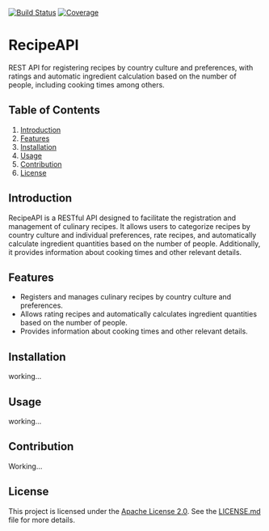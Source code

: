 [![Build Status](https://github.com/rgdevment/RecipeApi/actions/workflows/main.yml/badge.svg)](https://github.com/rgdevment/RecipeApi/actions/workflows/main.yml)
[![Coverage](https://rgdevment.github.io/RecipeApi/badges/jacoco.svg)](https://rgdevment.github.io/RecipeApi)
# RecipeAPI

REST API for registering recipes by country culture and preferences, with ratings and automatic ingredient calculation based on the number of people, including cooking times among others.

## Table of Contents

1. [Introduction](#introduction)
2. [Features](#features)
3. [Installation](#installation)
4. [Usage](#usage)
5. [Contribution](#contribution)
6. [License](#license)

## Introduction

RecipeAPI is a RESTful API designed to facilitate the registration and management of culinary recipes. It allows users to categorize recipes by country culture and individual preferences, rate recipes, and automatically calculate ingredient quantities based on the number of people. Additionally, it provides information about cooking times and other relevant details.

## Features

- Registers and manages culinary recipes by country culture and preferences.
- Allows rating recipes and automatically calculates ingredient quantities based on the number of people.
- Provides information about cooking times and other relevant details.

## Installation

working...

## Usage

working...

## Contribution

Working...

## License

This project is licensed under the [Apache License 2.0](LICENSE.md). See the [LICENSE.md](LICENSE.md) file for more details.

